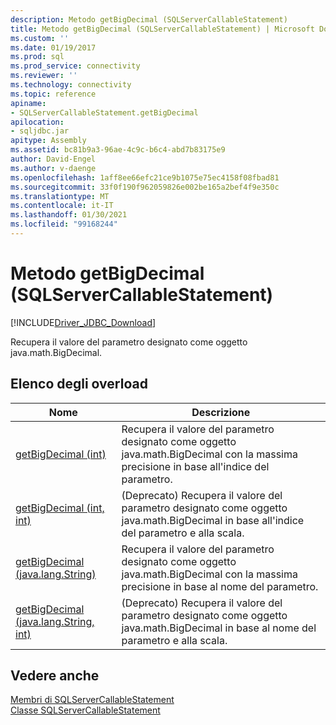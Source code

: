 ```yaml
---
description: Metodo getBigDecimal (SQLServerCallableStatement)
title: Metodo getBigDecimal (SQLServerCallableStatement) | Microsoft Docs
ms.custom: ''
ms.date: 01/19/2017
ms.prod: sql
ms.prod_service: connectivity
ms.reviewer: ''
ms.technology: connectivity
ms.topic: reference
apiname:
- SQLServerCallableStatement.getBigDecimal
apilocation:
- sqljdbc.jar
apitype: Assembly
ms.assetid: bc81b9a3-96ae-4c9c-b6c4-abd7b83175e9
author: David-Engel
ms.author: v-daenge
ms.openlocfilehash: 1aff8ee66efc21ce9b1075e75ec4158f08fbad81
ms.sourcegitcommit: 33f0f190f962059826e002be165a2bef4f9e350c
ms.translationtype: MT
ms.contentlocale: it-IT
ms.lasthandoff: 01/30/2021
ms.locfileid: "99168244"
---
```

# <a name="getbigdecimal-method-sqlservercallablestatement"></a>Metodo getBigDecimal (SQLServerCallableStatement)
[!INCLUDE[Driver_JDBC_Download](../../../includes/driver_jdbc_download.md)]

  Recupera il valore del parametro designato come oggetto java.math.BigDecimal.  
  
## <a name="overload-list"></a>Elenco degli overload  
  
|Nome|Descrizione|  
|----------|-----------------|  
|[getBigDecimal (int)](../../../connect/jdbc/reference/getbigdecimal-method-int.md)|Recupera il valore del parametro designato come oggetto java.math.BigDecimal con la massima precisione in base all'indice del parametro.|  
|[getBigDecimal (int, int)](../../../connect/jdbc/reference/getbigdecimal-method-int-int.md)|(Deprecato) Recupera il valore del parametro designato come oggetto java.math.BigDecimal in base all'indice del parametro e alla scala.|  
|[getBigDecimal (java.lang.String)](../../../connect/jdbc/reference/getbigdecimal-method-java-lang-string.md)|Recupera il valore del parametro designato come oggetto java.math.BigDecimal con la massima precisione in base al nome del parametro.|  
|[getBigDecimal (java.lang.String, int)](../../../connect/jdbc/reference/getbigdecimal-method-java-lang-string-int.md)|(Deprecato) Recupera il valore del parametro designato come oggetto java.math.BigDecimal in base al nome del parametro e alla scala.|  
  
## <a name="see-also"></a>Vedere anche  
 [Membri di SQLServerCallableStatement](../../../connect/jdbc/reference/sqlservercallablestatement-members.md)   
 [Classe SQLServerCallableStatement](../../../connect/jdbc/reference/sqlservercallablestatement-class.md)  
  
  
